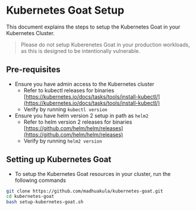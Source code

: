 # Kubernetes Goat Setup

This document explains the steps to setup the Kubernetes Goat in your Kubernetes Cluster.

> Please do not setup Kuberenetes Goat in your production workloads, as this is designed to be intentionally vulnerable.

## Pre-requisites

* Ensure you have admin access to the Kubernetes cluster
  * Refer to kubectl releases for binaries [https://kubernetes.io/docs/tasks/tools/install-kubectl/](https://kubernetes.io/docs/tasks/tools/install-kubectl/)
  * Verify by running `kubectl version`
* Ensure you have helm version 2 setup in path as `helm2`
  * Refer to helm version 2 releases for binaries [https://github.com/helm/helm/releases](https://github.com/helm/helm/releases)
  * Verify by running `helm2 version`

## Setting up Kubernetes Goat

* To setup the Kubernetes Goat resources in your cluster, run the following commands

```bash
git clone https://github.com/madhuakula/kubernetes-goat.git
cd kubernetes-goat
bash setup-kubernetes-goat.sh
```
